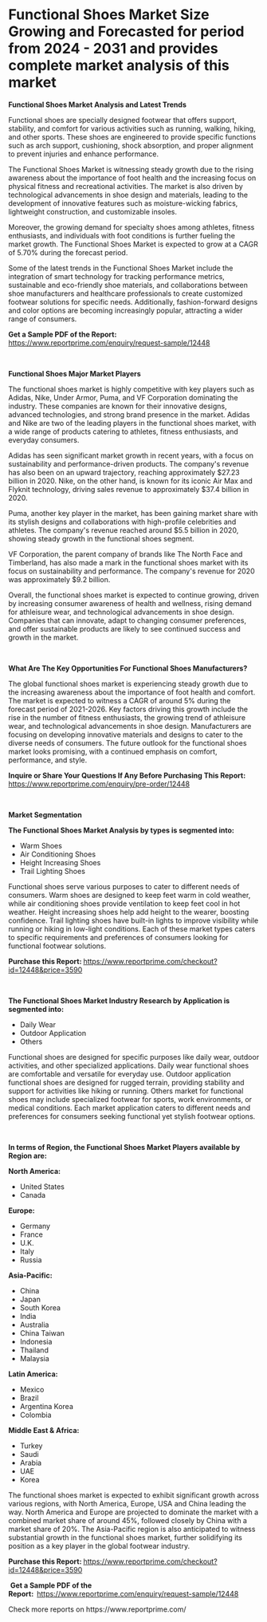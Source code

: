 <p><h1>Functional Shoes Market Size Growing and Forecasted for period from 2024 - 2031 and provides complete market analysis of this market</h1></p><p><strong>Functional Shoes Market Analysis and Latest Trends</strong></p>
<p><p>Functional shoes are specially designed footwear that offers support, stability, and comfort for various activities such as running, walking, hiking, and other sports. These shoes are engineered to provide specific functions such as arch support, cushioning, shock absorption, and proper alignment to prevent injuries and enhance performance.</p><p>The Functional Shoes Market is witnessing steady growth due to the rising awareness about the importance of foot health and the increasing focus on physical fitness and recreational activities. The market is also driven by technological advancements in shoe design and materials, leading to the development of innovative features such as moisture-wicking fabrics, lightweight construction, and customizable insoles.</p><p>Moreover, the growing demand for specialty shoes among athletes, fitness enthusiasts, and individuals with foot conditions is further fueling the market growth. The Functional Shoes Market is expected to grow at a CAGR of 5.70% during the forecast period.</p><p>Some of the latest trends in the Functional Shoes Market include the integration of smart technology for tracking performance metrics, sustainable and eco-friendly shoe materials, and collaborations between shoe manufacturers and healthcare professionals to create customized footwear solutions for specific needs. Additionally, fashion-forward designs and color options are becoming increasingly popular, attracting a wider range of consumers.</p></p>
<p><strong>Get a Sample PDF of the Report:&nbsp;</strong> <a href="https://www.reportprime.com/enquiry/request-sample/12448">https://www.reportprime.com/enquiry/request-sample/12448</a></p>
<p>&nbsp;</p>
<p><strong>Functional Shoes Major Market Players</strong></p>
<p><p>The functional shoes market is highly competitive with key players such as Adidas, Nike, Under Armor, Puma, and VF Corporation dominating the industry. These companies are known for their innovative designs, advanced technologies, and strong brand presence in the market. Adidas and Nike are two of the leading players in the functional shoes market, with a wide range of products catering to athletes, fitness enthusiasts, and everyday consumers.</p><p>Adidas has seen significant market growth in recent years, with a focus on sustainability and performance-driven products. The company's revenue has also been on an upward trajectory, reaching approximately $27.23 billion in 2020. Nike, on the other hand, is known for its iconic Air Max and Flyknit technology, driving sales revenue to approximately $37.4 billion in 2020.</p><p>Puma, another key player in the market, has been gaining market share with its stylish designs and collaborations with high-profile celebrities and athletes. The company's revenue reached around $5.5 billion in 2020, showing steady growth in the functional shoes segment.</p><p>VF Corporation, the parent company of brands like The North Face and Timberland, has also made a mark in the functional shoes market with its focus on sustainability and performance. The company's revenue for 2020 was approximately $9.2 billion.</p><p>Overall, the functional shoes market is expected to continue growing, driven by increasing consumer awareness of health and wellness, rising demand for athleisure wear, and technological advancements in shoe design. Companies that can innovate, adapt to changing consumer preferences, and offer sustainable products are likely to see continued success and growth in the market.</p></p>
<p>&nbsp;</p>
<p><strong>What Are The Key Opportunities For Functional Shoes Manufacturers?</strong></p>
<p><p>The global functional shoes market is experiencing steady growth due to the increasing awareness about the importance of foot health and comfort. The market is expected to witness a CAGR of around 5% during the forecast period of 2021-2026. Key factors driving this growth include the rise in the number of fitness enthusiasts, the growing trend of athleisure wear, and technological advancements in shoe design. Manufacturers are focusing on developing innovative materials and designs to cater to the diverse needs of consumers. The future outlook for the functional shoes market looks promising, with a continued emphasis on comfort, performance, and style.</p></p>
<p><strong>Inquire or Share Your Questions If Any Before Purchasing This Report:</strong> <a href="https://www.reportprime.com/enquiry/pre-order/12448">https://www.reportprime.com/enquiry/pre-order/12448</a></p>
<p>&nbsp;</p>
<p><strong>Market Segmentation</strong></p>
<p><strong>The Functional Shoes Market Analysis by types is segmented into:</strong></p>
<p><ul><li>Warm Shoes</li><li>Air Conditioning Shoes</li><li>Height Increasing Shoes</li><li>Trail Lighting Shoes</li></ul></p>
<p><p>Functional shoes serve various purposes to cater to different needs of consumers. Warm shoes are designed to keep feet warm in cold weather, while air conditioning shoes provide ventilation to keep feet cool in hot weather. Height increasing shoes help add height to the wearer, boosting confidence. Trail lighting shoes have built-in lights to improve visibility while running or hiking in low-light conditions. Each of these market types caters to specific requirements and preferences of consumers looking for functional footwear solutions.</p></p>
<p><strong>Purchase this Report:&nbsp;</strong><a href="https://www.reportprime.com/checkout?id=12448&price=3590">https://www.reportprime.com/checkout?id=12448&price=3590</a></p>
<p>&nbsp;</p>
<p><strong>The Functional Shoes Market Industry Research by Application is segmented into:</strong></p>
<p><ul><li>Daily Wear</li><li>Outdoor Application</li><li>Others</li></ul></p>
<p><p>Functional shoes are designed for specific purposes like daily wear, outdoor activities, and other specialized applications. Daily wear functional shoes are comfortable and versatile for everyday use. Outdoor application functional shoes are designed for rugged terrain, providing stability and support for activities like hiking or running. Others market for functional shoes may include specialized footwear for sports, work environments, or medical conditions. Each market application caters to different needs and preferences for consumers seeking functional yet stylish footwear options.</p></p>
<p>&nbsp;</p>
<p><strong>In terms of Region, the Functional Shoes Market Players available by Region are:</strong></p>
<p>
    <p> <strong> North America: </strong>
        <ul>
            <li>United States</li>
            <li>Canada</li>
        </ul>
        </p> 
    <p> <strong> Europe: </strong>
        <ul>
            <li>Germany</li>
            <li>France</li>
            <li>U.K.</li>
            <li>Italy</li>
            <li>Russia</li>
        </ul>
        </p> 
    <p> <strong> Asia-Pacific: </strong>
        <ul>
            <li>China</li>
            <li>Japan</li>
            <li>South Korea</li>
            <li>India</li>
            <li>Australia</li>
            <li>China Taiwan</li>
            <li>Indonesia</li>
            <li>Thailand</li>
            <li>Malaysia</li>
        </ul>
        </p> 
    <p> <strong> Latin America: </strong>
        <ul>
            <li>Mexico</li>
            <li>Brazil</li>
            <li>Argentina Korea</li>
            <li>Colombia</li>
        </ul>
        </p> 
    <p> <strong> Middle East & Africa: </strong>
        <ul>
            <li>Turkey</li>
            <li>Saudi</li>
            <li>Arabia</li>
            <li>UAE</li>
            <li>Korea</li>
        </ul>
    </p>
    </p>
<p><p>The functional shoes market is expected to exhibit significant growth across various regions, with North America, Europe, USA and China leading the way. North America and Europe are projected to dominate the market with a combined market share of around 45%, followed closely by China with a market share of 20%. The Asia-Pacific region is also anticipated to witness substantial growth in the functional shoes market, further solidifying its position as a key player in the global footwear industry.</p></p>
<p><strong>Purchase this Report: </strong><a href="https://www.reportprime.com/checkout?id=12448&price=3590">https://www.reportprime.com/checkout?id=12448&price=3590</a></p>
<p>&nbsp;<strong>Get a Sample PDF of the Report:&nbsp;&nbsp;</strong><a href="https://www.reportprime.com/enquiry/request-sample/12448">https://www.reportprime.com/enquiry/request-sample/12448</a></p>
<p><strong></strong></p>
<p>Check more reports on https://www.reportprime.com/</p>